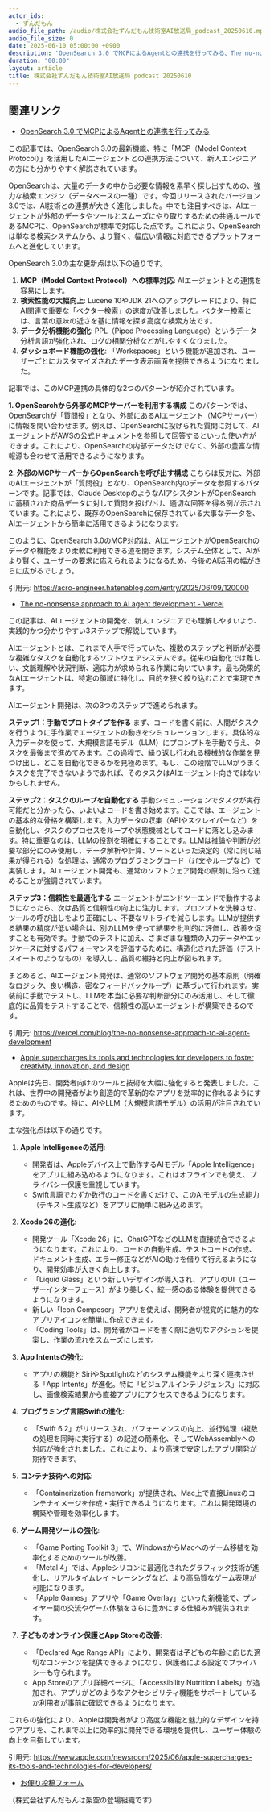 ```yaml
---
actor_ids:
  - ずんだもん
audio_file_path: /audio/株式会社ずんだもん技術室AI放送局_podcast_20250610.mp3
audio_file_size: 0
date: 2025-06-10 05:00:00 +0900
description: 'OpenSearch 3.0 でMCPによるAgentとの連携を行ってみる、The no-nonsense approach to AI agent development - Vercel、Apple supercharges its tools and technologies for developers to foster creativity, innovation, and design'
duration: "00:00"
layout: article
title: 株式会社ずんだもん技術室AI放送局 podcast 20250610
---
```


## 関連リンク


- [OpenSearch 3.0 でMCPによるAgentとの連携を行ってみる](https://acro-engineer.hatenablog.com/entry/2025/06/09/120000)  


この記事では、OpenSearch 3.0の最新機能、特に「MCP（Model Context Protocol）」を活用したAIエージェントとの連携方法について、新人エンジニアの方にも分かりやすく解説されています。

OpenSearchは、大量のデータの中から必要な情報を素早く探し出すための、強力な検索エンジン（データベースの一種）です。今回リリースされたバージョン3.0では、AI技術との連携が大きく進化しました。中でも注目すべきは、AIエージェントが外部のデータやツールとスムーズにやり取りするための共通ルールであるMCPに、OpenSearchが標準で対応した点です。これにより、OpenSearchは単なる検索システムから、より賢く、幅広い情報に対応できるプラットフォームへと進化しています。

OpenSearch 3.0の主な更新点は以下の通りです。
1.  **MCP（Model Context Protocol）への標準対応**: AIエージェントとの連携を容易にします。
2.  **検索性能の大幅向上**: Lucene 10やJDK 21へのアップグレードにより、特にAI関連で重要な「ベクター検索」の速度が改善しました。ベクター検索とは、言葉の意味の近さを基に情報を探す高度な検索方法です。
3.  **データ分析機能の強化**: PPL（Piped Processing Language）というデータ分析言語が強化され、ログの相関分析などがしやすくなりました。
4.  **ダッシュボード機能の強化**: 「Workspaces」という機能が追加され、ユーザーごとにカスタマイズされたデータ表示画面を提供できるようになりました。

記事では、このMCP連携の具体的な2つのパターンが紹介されています。

**1. OpenSearchから外部のMCPサーバーを利用する構成**
このパターンでは、OpenSearchが「質問役」となり、外部にあるAIエージェント（MCPサーバー）に情報を問い合わせます。例えば、OpenSearchに投げられた質問に対して、AIエージェントがAWSの公式ドキュメントを参照して回答するといった使い方ができます。これにより、OpenSearchの内部データだけでなく、外部の豊富な情報源も合わせて活用できるようになります。

**2. 外部のMCPサーバーからOpenSearchを呼び出す構成**
こちらは反対に、外部のAIエージェントが「質問役」となり、OpenSearch内のデータを参照するパターンです。記事では、Claude DesktopのようなAIアシスタントがOpenSearchに蓄積された商品データに対して質問を投げかけ、適切な回答を得る例が示されています。これにより、既存のOpenSearchに保存されている大事なデータを、AIエージェントから簡単に活用できるようになります。

このように、OpenSearch 3.0のMCP対応は、AIエージェントがOpenSearchのデータや機能をより柔軟に利用できる道を開きます。システム全体として、AIがより賢く、ユーザーの要求に応えられるようになるため、今後のAI活用の幅がさらに広がるでしょう。

引用元: https://acro-engineer.hatenablog.com/entry/2025/06/09/120000


- [The no-nonsense approach to AI agent development - Vercel](https://vercel.com/blog/the-no-nonsense-approach-to-ai-agent-development)  


この記事は、AIエージェントの開発を、新人エンジニアでも理解しやすいよう、実践的かつ分かりやすい3ステップで解説しています。

AIエージェントとは、これまで人手で行っていた、複数のステップと判断が必要な複雑なタスクを自動化するソフトウェアシステムです。従来の自動化では難しい、文脈理解や状況判断、適応力が求められる作業に向いています。最も効果的なAIエージェントは、特定の領域に特化し、目的を狭く絞り込むことで実現できます。

AIエージェント開発は、次の3つのステップで進められます。

**ステップ1：手動でプロトタイプを作る**
まず、コードを書く前に、人間がタスクを行うように手作業でエージェントの動きをシミュレーションします。具体的な入力データを使って、大規模言語モデル（LLM）にプロンプトを手動で与え、タスクを最後まで進めてみます。この過程で、繰り返し行われる機械的な作業を見つけ出し、どこを自動化できるかを見極めます。もし、この段階でLLMがうまくタスクを完了できないようであれば、そのタスクはAIエージェント向きではないかもしれません。

**ステップ2：タスクのループを自動化する**
手動シミュレーションでタスクが実行可能だと分かったら、いよいよコードを書き始めます。ここでは、エージェントの基本的な骨格を構築します。入力データの収集（APIやスクレイパーなど）を自動化し、タスクのプロセスをループや状態機械としてコードに落とし込みます。特に重要なのは、LLMの役割を明確にすることです。LLMは推論や判断が必要な部分にのみ使用し、データ解析や計算、ソートといった決定的（常に同じ結果が得られる）な処理は、通常のプログラミングコード（`if`文やループなど）で実装します。AIエージェント開発も、通常のソフトウェア開発の原則に沿って進めることが強調されています。

**ステップ3：信頼性を最適化する**
エージェントがエンドツーエンドで動作するようになったら、次は品質と信頼性の向上に注力します。プロンプトを洗練させ、ツールの呼び出しをより正確にし、不要なリトライを減らします。LLMが提供する結果の精度が低い場合は、別のLLMを使って結果を批判的に評価し、改善を促すことも有効です。手動でのテストに加え、さまざまな種類の入力データやエッジケースに対するパフォーマンスを評価するために、構造化された評価（テストスイートのようなもの）を導入し、品質の維持と向上が図られます。

まとめると、AIエージェント開発は、通常のソフトウェア開発の基本原則（明確なロジック、良い構造、密なフィードバックループ）に基づいて行われます。実装前に手動でテストし、LLMを本当に必要な判断部分にのみ活用し、そして徹底的に品質をテストすることで、信頼性の高いエージェントが構築できるのです。

引用元: https://vercel.com/blog/the-no-nonsense-approach-to-ai-agent-development


- [Apple supercharges its tools and technologies for developers to foster creativity, innovation, and design](https://www.apple.com/newsroom/2025/06/apple-supercharges-its-tools-and-technologies-for-developers/)  


Appleは先日、開発者向けのツールと技術を大幅に強化すると発表しました。これは、世界中の開発者がより創造的で革新的なアプリを効率的に作れるようにするためのものです。特に、AIやLLM（大規模言語モデル）の活用が注目されています。

主な強化点は以下の通りです。

1.  **Apple Intelligenceの活用**:
    *   開発者は、Appleデバイス上で動作するAIモデル「Apple Intelligence」をアプリに組み込めるようになります。これはオフラインでも使え、プライバシー保護を重視しています。
    *   Swift言語でわずか数行のコードを書くだけで、このAIモデルの生成能力（テキスト生成など）をアプリに簡単に組み込めます。

2.  **Xcode 26の進化**:
    *   開発ツール「Xcode 26」に、ChatGPTなどのLLMを直接統合できるようになります。これにより、コードの自動生成、テストコードの作成、ドキュメント生成、エラー修正などがAIの助けを借りて行えるようになり、開発効率が大きく向上します。
    *   「Liquid Glass」という新しいデザインが導入され、アプリのUI（ユーザーインターフェース）がより美しく、統一感のある体験を提供できるようになります。
    *   新しい「Icon Composer」アプリを使えば、開発者が視覚的に魅力的なアプリアイコンを簡単に作成できます。
    *   「Coding Tools」は、開発者がコードを書く際に適切なアクションを提案し、作業の流れをスムーズにします。

3.  **App Intentsの強化**:
    *   アプリの機能とSiriやSpotlightなどのシステム機能をより深く連携させる「App Intents」が進化。特に「ビジュアルインテリジェンス」に対応し、画像検索結果から直接アプリにアクセスできるようになります。

4.  **プログラミング言語Swiftの進化**:
    *   「Swift 6.2」がリリースされ、パフォーマンスの向上、並行処理（複数の処理を同時に実行する）の記述の簡素化、そしてWebAssemblyへの対応が強化されました。これにより、より高速で安定したアプリ開発が期待できます。

5.  **コンテナ技術への対応**:
    *   「Containerization framework」が提供され、Mac上で直接Linuxのコンテナイメージを作成・実行できるようになります。これは開発環境の構築や管理を効率化します。

6.  **ゲーム開発ツールの強化**:
    *   「Game Porting Toolkit 3」で、WindowsからMacへのゲーム移植を効率化するためのツールが改善。
    *   「Metal 4」では、Appleシリコンに最適化されたグラフィック技術が進化し、リアルタイムレイトレーシングなど、より高品質なゲーム表現が可能になります。
    *   「Apple Games」アプリや「Game Overlay」といった新機能で、プレイヤー間の交流やゲーム体験をさらに豊かにする仕組みが提供されます。

7.  **子どものオンライン保護とApp Storeの改善**:
    *   「Declared Age Range API」により、開発者は子どもの年齢に応じた適切なコンテンツを提供できるようになり、保護者による設定でプライバシーも守られます。
    *   App Storeのアプリ詳細ページに「Accessibility Nutrition Labels」が追加され、アプリがどのようなアクセシビリティ機能をサポートしているか利用者が事前に確認できるようになります。

これらの強化により、Appleは開発者がより高度な機能と魅力的なデザインを持つアプリを、これまで以上に効率的に開発できる環境を提供し、ユーザー体験の向上を目指しています。

引用元: https://www.apple.com/newsroom/2025/06/apple-supercharges-its-tools-and-technologies-for-developers/



- [お便り投稿フォーム](https://forms.gle/ffg4JTfqdiqK62qf9)

（株式会社ずんだもんは架空の登場組織です）
